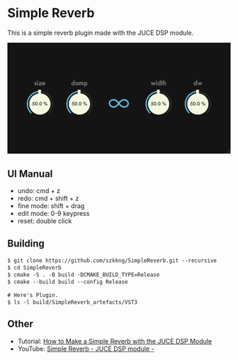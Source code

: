 # Simple Reverb

This is a simple reverb plugin made with the JUCE DSP module.

![SimpleReverb](/Resources/simple-reverb.png)

## UI Manual

- undo: cmd + z
- redo: cmd + shift + z
- fine mode: shift + drag
- edit mode: 0-9 keypress
- reset: double click

## Building

```
$ git clone https://github.com/szkkng/SimpleReverb.git --recursive
$ cd SimpleReverb
$ cmake -S . -B build -DCMAKE_BUILD_TYPE=Release
$ cmake --build build --config Release
```

```
# Here's Plugin.
$ ls -l build/SimpleReverb_artefacts/VST3
```

## Other

- Tutorial: [How to Make a Simple Reverb with the JUCE DSP Module](https://suzuki-kengo.dev/posts/simple-reverb/)
- YouTube: [Simple Reverb - JUCE DSP module -](http://www.youtube.com/watch?v=jjTF3EwplWA)
